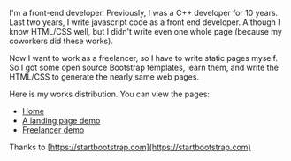 I'm a front-end developer. Previously, I was a C++ developer for 10 years. Last two years, I write javascript code as a front end developer. Although I know HTML/CSS well, but I didn't write even one whole page (because my coworkers did these works). 

Now I want to work as a freelancer, so I have to write static pages myself. So I got some open source Bootstrap templates, learn them, and write the HTML/CSS to generate the nearly same web pages.

Here is my works distribution. You can view the pages: 

* [Home](https://notecode.github.io)
* [A landing page demo](https://notecode.github.io/demo/landing.html)
* [Freelancer demo](https://notecode.github.io/demo/freelancer.html)

Thanks to [https://startbootstrap.com](https://startbootstrap.com)
